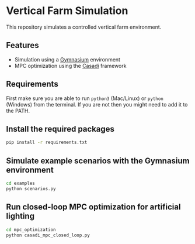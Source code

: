 # Vertical Farm Simulation
This repository simulates a controlled vertical farm environment.

## Features
+ Simulation using a [Gymnasium](https://github.com/Farama-Foundation/Gymnasium) environment
+ MPC optimization using the [Casadi](https://github.com/casadi/casadi) framework

## Requirements
First make sure you are able to run `python3` (Mac/Linux) or `python` (Windows) from the terminal. If you are not then you might need to add it to the PATH.

## Install the required packages
```bash
pip install -r requirements.txt
```

## Simulate example scenarios with the Gymnasium environment
```bash
cd examples
python scenarios.py
```

## Run closed-loop MPC optimization for artificial lighting
```bash
cd mpc_optimization
python casadi_mpc_closed_loop.py
```
